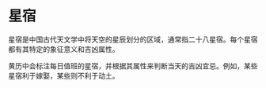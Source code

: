# 星宿

星宿是中国古代天文学中将天空的星辰划分的区域，通常指二十八星宿。每个星宿都有其特定的象征意义和吉凶属性。

黄历中会标注每日值班的星宿，并根据其属性来判断当天的吉凶宜忌。例如，某些星宿利于嫁娶，某些则不利于动土。